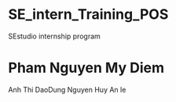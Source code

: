 # SE_intern_Training_POS

SEstudio internship program

# Pham Nguyen My Diem

Anh Thi
DaoDung
Nguyen Huy
An le
